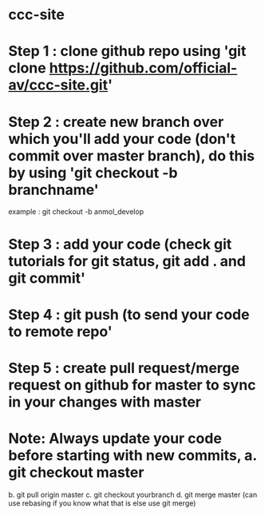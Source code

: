 # ccc-site

# Step 1 : clone github repo using 'git clone https://github.com/official-av/ccc-site.git'

# Step 2 : create new branch over which you'll add your code (don't commit over master branch), do this by using 'git checkout -b branchname'
 example : git checkout -b anmol_develop

# Step 3 : add your code (check git tutorials for git status, git add . and git commit'

# Step 4 : git push (to send your code to remote repo'

# Step 5 : create pull request/merge request on github for master to sync in your changes with master

# Note: Always update your code before starting with new commits, a. git checkout master
b. git pull origin master
c. git checkout yourbranch
d. git merge master
(can use rebasing if you know what that is else use git merge)
